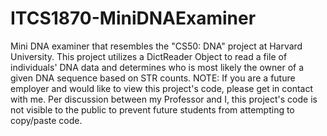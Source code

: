 # ITCS1870-MiniDNAExaminer
Mini DNA examiner that resembles the "CS50: DNA" project at Harvard University. This project utilizes a DictReader Object to read a file of individuals' DNA data and determines who is most likely the owner of a given DNA sequence based on STR counts.
NOTE: If you are a future employer and would like to view this project's code, please get in contact with me. Per discussion between my Professor and I, this project's code is not visible to the public to prevent future students from attempting to copy/paste code.
